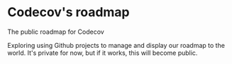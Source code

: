 # Codecov's roadmap
The public roadmap for Codecov

Exploring using Github projects to manage and display our roadmap to the world. It's private for now, but if it works, this will become public. 
